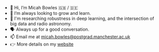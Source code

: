 - 👋 Hi, I’m Micah Bowles 🇬🇧 / 🇩🇪
- 🌱 I’m always looking to grow and learn.
- 🤔 I'm researching robustness in deep learning, and the intersection of big data and radio astronomy.
- 🗣️ Always up for a good conversation.
- 📫 Email me at micah.bowles@postgrad.manchester.ac.uk
- 👉 More details on my [website](https://mb010.github.io/)

<!---
mb010/mb010 is a ✨ special ✨ repository because its `README.md` (this file) appears on your GitHub profile.
You can click the Preview link to take a look at your changes.
--->

